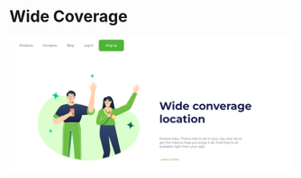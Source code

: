 <h1>Wide Coverage</h1>
<img src="https://github.com/Andre-DevMarques/Wide-Coverage-Projeto/blob/main/img/Site.png?raw=true"
